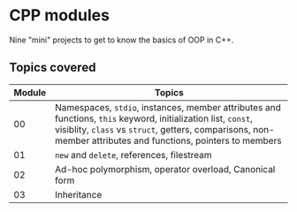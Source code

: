 # CPP modules

Nine "mini" projects to get to know the basics of OOP in C++.

## Topics covered
| Module | Topics |
| ------ | ------ |
| 00 | Namespaces, `stdio`, instances, member attributes and functions, `this` keyword, initialization list, `const`, visiblity, `class` vs `struct`, getters, comparisons, non-member attributes and functions, pointers to members |
| 01 | `new` and `delete`, references, filestream |
| 02 | Ad-hoc polymorphism, operator overload, Canonical form |
| 03 | Inheritance |
